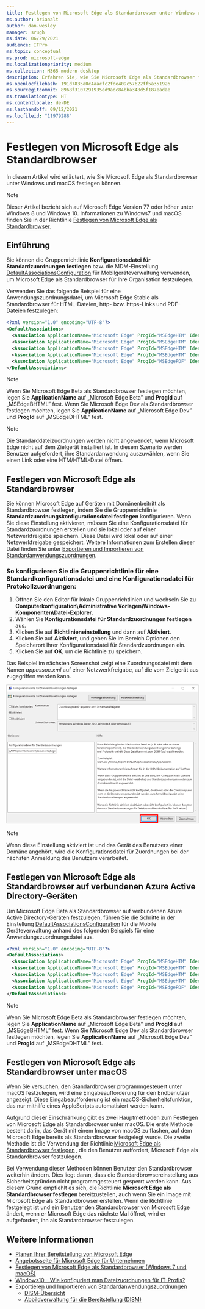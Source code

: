 ```yaml
---
title: Festlegen von Microsoft Edge als Standardbrowser unter Windows und macOS
ms.author: brianalt
author: dan-wesley
manager: srugh
ms.date: 06/29/2021
audience: ITPro
ms.topic: conceptual
ms.prod: microsoft-edge
ms.localizationpriority: medium
ms.collection: M365-modern-desktop
description: Erfahren Sie, wie Sie Microsoft Edge als Standardbrowser festlegen
ms.openlocfilehash: 191d7835a0c4aacfc2fde409c57622ff5a351926
ms.sourcegitcommit: 8968f3107291935ed9adc84bba348d5f187eadae
ms.translationtype: HT
ms.contentlocale: de-DE
ms.lasthandoff: 09/12/2021
ms.locfileid: "11979288"
---
```

# <a name="set-microsoft-edge-as-the-default-browser"></a>Festlegen von Microsoft Edge als Standardbrowser

In diesem Artikel wird erläutert, wie Sie Microsoft Edge als Standardbrowser unter Windows und macOS festlegen können.

> [!NOTE]
> Dieser Artikel bezieht sich auf Microsoft Edge Version 77 oder höher unter Windows 8 und Windows 10. Informationen zu Windows7 und macOS finden Sie in der Richtlinie [Festlegen von Microsoft Edge als Standardbrowser](./microsoft-edge-policies.md#defaultbrowsersettingenabled).

## <a name="introduction"></a>Einführung

Sie können die Gruppenrichtlinie **Konfigurationsdatei für Standardzuordnungen festlegen** bzw. die MDM-Einstellung [DefaultAssociationsConfiguration](/windows/client-management/mdm/policy-csp-applicationdefaults#applicationdefaults-defaultassociationsconfiguration) für Mobilgeräteverwaltung verwenden, um Microsoft Edge als Standardbrowser für Ihre Organisation festzulegen.

Verwenden Sie das folgende Beispiel für eine Anwendungszuordnungsdatei, um Microsoft Edge Stable als Standardbrowser für HTML-Dateien, http- bzw. https-Links und PDF-Dateien festzulegen:

```xml
<?xml version="1.0" encoding="UTF-8"?>
<DefaultAssociations> 
  <Association ApplicationName="Microsoft Edge" ProgId="MSEdgeHTM" Identifier=".html"/>
  <Association ApplicationName="Microsoft Edge" ProgId="MSEdgeHTM" Identifier=".htm"/>
  <Association ApplicationName="Microsoft Edge" ProgId="MSEdgeHTM" Identifier="http"/>
  <Association ApplicationName="Microsoft Edge" ProgId="MSEdgeHTM" Identifier="https"/>  
  <Association ApplicationName="Microsoft Edge" ProgId="MSEdgePDF" Identifier=".pdf"/>
</DefaultAssociations>
```

> [!NOTE]
> Wenn Sie Microsoft Edge Beta als Standardbrowser festlegen möchten, legen Sie **ApplicationName** auf „Microsoft Edge Beta” und **ProgId** auf „MSEdgeBHTML” fest. Wenn Sie Microsoft Edge Dev als Standardbrowser festlegen möchten, legen Sie **ApplicationName** auf „Microsoft Edge Dev” und **ProgId** auf „MSEdgeDHTML” fest.


> [!NOTE]
> Die Standarddateizuordnungen werden nicht angewendet, wenn Microsoft Edge nicht auf dem Zielgerät installiert ist. In diesem Szenario werden Benutzer aufgefordert, ihre Standardanwendung auszuwählen, wenn Sie einen Link oder eine HTM/HTML-Datei öffnen.

## <a name="set-microsoft-edge-as-the-default-browser-on-domain-joined-devices"></a>Festlegen von Microsoft Edge als Standardbrowser

Sie können Microsoft Edge auf Geräten mit Domänenbeitritt als Standardbrowser festlegen, indem Sie die Gruppenrichtlinie **Standardzuordnungskonfigurationsdatei festlegen** konfigurieren. Wenn Sie diese Einstellung aktivieren, müssen Sie eine Konfigurationsdatei für Standardzuordnungen erstellen und sie lokal oder auf einer Netzwerkfreigabe speichern. Diese Datei wird lokal oder auf einer Netzwerkfreigabe gespeichert. Weitere Informationen zum Erstellen dieser Datei finden Sie unter [Exportieren und Importieren von Standardanwendungszuordnungen](/windows-hardware/manufacture/desktop/export-or-import-default-application-associations).

### <a name="to-configure-the-group-policy-for-a-default-file-type-and-protocol-associations-configuration-file"></a>So konfigurieren Sie die Gruppenrichtlinie für eine Standardkonfigurationsdatei und eine Konfigurationsdatei für Protokollzuordnungen:

1. Öffnen Sie den Editor für lokale Gruppenrichtlinien und wechseln Sie zu **Computerkonfiguration\Administrative Vorlagen\Windows-Komponenten\Datei-Explorer**.
2. Wählen Sie **Konfigurationsdatei für Standardzuordnungen festlegen** aus.
3. Klicken Sie auf **Richtlinieneinstellung** und dann auf **Aktiviert**.
4. Klicken Sie auf **Aktiviert**, und geben Sie im Bereich Optionen den Speicherort Ihrer Konfigurationsdatei für Standardzuordnungen ein.
5. Klicken Sie auf **OK**, um die Richtlinie zu speichern.

Das Beispiel im nächsten Screenshot zeigt eine Zuordnungsdatei mit dem Namen *appassoc.xml* auf einer Netzwerkfreigabe, auf die vom Zielgerät aus zugegriffen werden kann.

   ![Dateizuordnung in Gruppenrichtlinie aktivieren](./media/edge-learnmore-make-edge-default-browser/edge-learnmore-app-associations.png)

   > [!NOTE]
   > Wenn diese Einstellung aktiviert ist und das Gerät des Benutzers einer Domäne angehört, wird die Konfigurationsdatei für Zuordnungen bei der nächsten Anmeldung des Benutzers verarbeitet.

## <a name="set-microsoft-edge-as-the-default-browser-on-azure-active-directory-joined-devices"></a>Festlegen von Microsoft Edge als Standardbrowser auf verbundenen Azure Active Directory-Geräten

Um Microsoft Edge Beta als Standardbrowser auf verbundenen Azure Active Directory-Geräten festzulegen, führen Sie die Schritte in der Einstellung [DefaultAssociationsConfiguration](/windows/client-management/mdm/policy-csp-applicationdefaults#applicationdefaults-defaultassociationsconfiguration) für die Mobile Geräteverwaltung anhand des folgenden Beispiels für eine Anwendungszuordnungsdatei aus.

```xml
<?xml version="1.0" encoding="UTF-8"?>
<DefaultAssociations>
  <Association ApplicationName="Microsoft Edge" ProgId="MSEdgeHTM" Identifier=".html"/>
  <Association ApplicationName="Microsoft Edge" ProgId="MSEdgeHTM" Identifier=".htm"/>
  <Association ApplicationName="Microsoft Edge" ProgId="MSEdgeHTM" Identifier="http"/>
  <Association ApplicationName="Microsoft Edge" ProgId="MSEdgeHTM" Identifier="https"/>  
  <Association ApplicationName="Microsoft Edge" ProgId="MSEdgePDF" Identifier=".pdf"/>
</DefaultAssociations>
```

> [!NOTE]
> Wenn Sie Microsoft Edge Beta als Standardbrowser festlegen möchten, legen Sie **ApplicationName** auf „Microsoft Edge Beta” und **ProgId** auf „MSEdgeBHTML” fest. Wenn Sie Microsoft Edge Dev als Standardbrowser festlegen möchten, legen Sie **ApplicationName** auf „Microsoft Edge Dev” und **ProgId** auf „MSEdgeDHTML” fest.

## <a name="set-microsoft-edge-as-the-default-browser-on-macos"></a>Festlegen von Microsoft Edge als Standardbrowser unter macOS

Wenn Sie versuchen, den Standardbrowser programmgesteuert unter macOS festzulegen, wird eine Eingabeaufforderung für den Endbenutzer angezeigt. Diese Eingabeaufforderung ist ein macOS-Sicherheitsfunktion, das nur mithilfe eines AppleScripts automatisiert werden kann.

Aufgrund dieser Einschränkung gibt es zwei Hauptmethoden zum Festlegen von Microsoft Edge als Standardbrowser unter macOS. Die erste Methode besteht darin, das Gerät mit einem Image von macOS zu flashen, auf dem Microsoft Edge bereits als Standardbrowser festgelegt wurde. Die zweite Methode ist die Verwendung der Richtlinie [Microsoft Edge als Standardbrowser festlegen](./microsoft-edge-policies.md#defaultbrowsersettingenabled) , die den Benutzer auffordert, Microsoft Edge als Standardbrowser festzulegen.

Bei Verwendung dieser Methoden können Benutzer den Standardbrowser weiterhin ändern. Dies liegt daran, dass die Standardbrowsereinstellung aus Sicherheitsgründen nicht programmgesteuert gesperrt werden kann. Aus diesem Grund empfiehlt es sich, die Richtlinie **Microsoft Edge als Standardbrowser festlegen** bereitzustellen, auch wenn Sie ein Image mit Microsoft Edge als Standardbrowser erstellen. Wenn die Richtlinie festgelegt ist und ein Benutzer den Standardbrowser von Microsoft Edge ändert, wenn er Microsoft Edge das nächste Mal öffnet, wird er aufgefordert, ihn als Standardbrowser festzulegen.

## <a name="see-also"></a>Weitere Informationen

- [Planen Ihrer Bereitstellung von Microsoft Edge](./deploy-edge-plan-deployment.md)
- [Angebotsseite für Microsoft Edge für Unternehmen](https://aka.ms/EdgeEnterprise)
- [Festlegen von Microsoft Edge als Standardbrowser (Windows 7 und macOS)](./microsoft-edge-policies.md#defaultbrowsersettingenabled)
- [Windows10 – Wie konfiguriert man Dateizuordnungen für IT-Profis?](/archive/blogs/windowsinternals/windows-10-how-to-configure-file-associations-for-it-pros)
- [Exportieren und Importieren von Standardanwendungszuordnungen](/windows-hardware/manufacture/desktop/export-or-import-default-application-associations)
  - [DISM-Übersicht](/windows-hardware/manufacture/desktop/what-is-dism)
  - [Abbildverwaltung für die Bereitstellung (DISM)](/windows-hardware/manufacture/desktop/dism---deployment-image-servicing-and-management-technical-reference-for-windows)